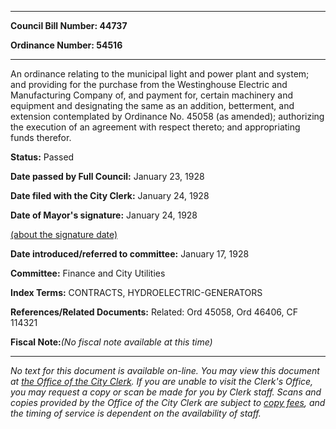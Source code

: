 

********

**Council Bill Number: 44737**
   
**Ordinance Number: 54516**
********

 An ordinance relating to the municipal light and power plant and system; and providing for the purchase from the Westinghouse Electric and Manufacturing Company of, and payment for, certain machinery and equipment and designating the same as an addition, betterment, and extension contemplated by Ordinance No. 45058 (as amended); authorizing the execution of an agreement with respect thereto; and appropriating funds therefor.

**Status:** Passed
   
**Date passed by Full Council:** January 23, 1928
   
**Date filed with the City Clerk:** January 24, 1928
   
**Date of Mayor's signature:** January 24, 1928
   
[(about the signature date)](/~public/approvaldate.htm)
   
   
   
**Date introduced/referred to committee:** January 17, 1928
   
**Committee:** Finance and City Utilities
   
   
**Index Terms:** CONTRACTS, HYDROELECTRIC-GENERATORS

**References/Related Documents:** Related: Ord 45058, Ord 46406, CF 114321

**Fiscal Note:**_(No fiscal note available at this time)_
********

_No text for this document is available on-line. You may view this document at [the Office of the City Clerk](http://www.seattle.gov/leg/clerk/contactUs.htm). If you are unable to visit the Clerk's Office, you may request a copy or scan be made for you by Clerk staff. Scans and copies provided by the Office of the City Clerk are subject to [copy fees](http://clerk.seattle.gov/~public/clerkfees.htm), and the timing of service is dependent on the availability of staff._

